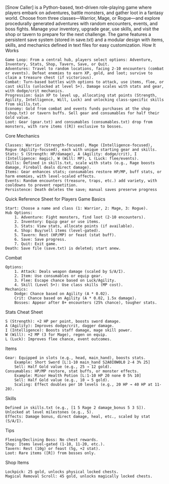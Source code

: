 [Snow Caller] is a Python-based, text-driven role-playing game where players embark on adventures, battle monsters, and gather loot in a fantasy world. Choose from three classes—Warrior, Mage, or Rogue—and explore procedurally generated adventures with random encounters, events, and boss fights. Manage your inventory, upgrade gear, use skills, and visit the shop or tavern to prepare for the next challenge. The game features a persistent save system (stored in save.txt) and a modular design with items, skills, and mechanics defined in text files for easy customization.
How It Works

    Game Loop: From a central hub, players select options: Adventure, Inventory, Stats, Shop, Tavern, Save, or Quit.
    Adventures: Travel to random locations, facing 2-10 encounters (combat or events). Defeat enemies to earn XP, gold, and loot; survive to claim a treasure chest (if victorious).
    Combat: Turn-based battles with options to attack, use items, flee, or cast skills (unlocked at level 5+). Damage scales with stats and gear, with dodge/crit mechanics.
    Progression: Gain XP to level up, allocating stat points (Strength, Agility, Intelligence, Will, Luck) and unlocking class-specific skills from skills.txt.
    Economy: Gold from combat and events funds purchases at the shop (shop.txt) or tavern buffs. Sell gear and consumables for half their Gold value.
    Loot: Gear (gear.txt) and consumables (consumables.txt) drop from monsters, with rare items ([R]) exclusive to bosses.

Core Mechanics

    Classes: Warrior (Strength-focused), Mage (Intelligence-focused), Rogue (Agility-focused), each with unique starting gear and skills.
    Stats: S (Strength: HP/damage), A (Agility: dodge/crit), I (Intelligence: magic), W (Will: MP), L (Luck: flee/events).
    Skills: Defined in skills.txt, scale with stats (e.g., Rage boosts damage, Fireball deals direct damage).
    Items: Gear enhances stats; consumables restore HP/MP, buff stats, or harm enemies, with level-scaled effects.
    Events: Random encounters (treasure, traps, etc.) add variety, with cooldowns to prevent repetition.
    Persistence: Death deletes the save; manual saves preserve progress

Quick Reference Sheet for Players
Game Basics

    Start: Choose a name and class (1: Warrior, 2: Mage, 3: Rogue).
    Hub Options:
        1. Adventure: Fight monsters, find loot (2-10 encounters).
        2. Inventory: Equip gear or use items.
        3. Stats: View stats, allocate points (if available).
        4. Shop: Buy/sell items (level-gated).
        5. Tavern: Rest (HP/MP) or feast (stat buff).
        6. Save: Save progress.
        7. Quit: Exit game.
    Death: Save file (save.txt) is deleted; start anew.

Combat

    Options:
        1. Attack: Deals weapon damage (scaled by S/A/I).
        2. Item: Use consumables or equip gear.
        3. Flee: Escape chance based on Luck/Agility.
        4. Skill (Level 5+): Use class skills (MP cost).
    Mechanics:
        Dodge: Chance based on Agility (A * 0.02).
        Crit: Chance based on Agility (A * 0.02, 1.5x damage).
        Bosses: Appear after 8+ encounters (25% chance), tougher stats.

Stats Cheat Sheet

    S (Strength): +2 HP per point, boosts sword damage.
    A (Agility): Improves dodge/crit, dagger damage.
    I (Intelligence): Boosts staff damage, mage skill power.
    W (Will): +2 MP (3 for Mage), regen on equip.
    L (Luck): Improves flee chance, event outcomes.

Items

    Gear: Equipped in slots (e.g., head, main_hand), boosts stats.
        Example: Short Sword [L:1-10 main_hand S2A0I0W0L0 2-4 3% 25]
        Sell: Half Gold value (e.g., 25 → 12 gold).
    Consumables: HP/MP restore, stat buffs, or monster effects.
        Example: Minor Health Potion [L:1-10 HP 20 none 0 5% 10]
        Sell: Half Gold value (e.g., 10 → 5 gold).
        Scaling: Effect doubles per 10 levels (e.g., 20 HP → 40 HP at 11-20).

Skills

    Defined in skills.txt (e.g., [1 5 Rage 2 damage_bonus 5 3 S]).
    Unlocked at level milestones (e.g., 5).
    Effects: Damage bonus, direct damage, heal, etc., scaled by stat (S/A/I).

Tips

    Fleeing/Declining Boss: No chest rewards.
    Shop: Items level-gated (1-10, 11-20, etc.).
    Tavern: Rest (10g) or feast (5g, +2 stat).
    Loot: Rare items ([R]) from bosses only.
Shop Items

    Lockpick: 25 gold, unlocks physical locked chests.
    Magical Removal Scroll: 45 gold, unlocks magically locked chests.
